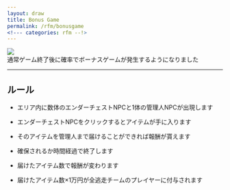 ```yaml
---
layout: draw
title: Bonus Game
permalink: /rfm/bonusgame
<!--- categories: rfm --!>
---
```



<img src="https://web.njj12.net/public/images/rfm/bonus_game.png"><br>
通常ゲーム終了後に確率でボーナスゲームが発生するようになりました<br>

---------------------------------------
## ルール  

+ エリア内に数体のエンダーチェストNPCと1体の管理人NPCが出現します   
+ エンダーチェストNPCをクリックするとアイテムが手に入ります  
+ そのアイテムを管理人まで届けることができれば報酬が貰えます  
+ 確保されるか時間経過で終了します  
+ 届けたアイテム数で報酬が変わります  
  
  
+  届けたアイテム数×1万円が全逃走チームのプレイヤーに付与されます  





 
